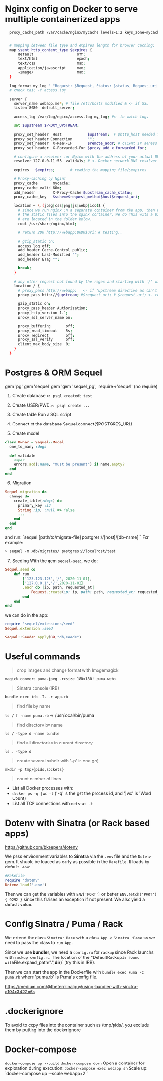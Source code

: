 # Nginx config on Docker to serve multiple containerized apps

```bash
  proxy_cache_path /var/cache/nginx/mycache levels=1:2 keys_zone=mycache:1m inactive=10m;


  # mapping between file type and expires length for browser caching;
  map $sent_http_content_type $expires {
      default                    off;
      text/html                  epoch;
      text/css                   max;
      application/javascript     max;
      ~image/                    max;
  }

  log_format my_log ' "Request: $Request, Status: $status, Request_uri: $request_uri, Host: $host, Host: $upstream, Client_IP: $remote_addr, Proxy_IP: $proxy_add_x_forwarded_for, Proxy_Hostname: $proxy_host, Real_IP: $http_x_real_ip, Cache_Status: $upstream_cache_status  "';
  # check tail -f access.log

  server {
    server_name webapp.me*; # file /etc/hosts modified & <- if SSL
    listen 8080  default_server;

    access_log /var/log/nginx/access.log my_log; #<- to watch logs

    set $upstream $PROXY_UPSTREAM;

    proxy_set_header  Host            $upstream;  # $http_host needed for Rails ??
    proxy_set_header Connection       "";
    proxy_set_header  X-Real-IP       $remote_addr; # client IP adress
    proxy_set_header  X-Forwarded-For $proxy_add_x_forwarded_for;

    # configure a resolver for Nginx with the address of your actual DNS resolver.
    resolver 127.0.0.11:53  valid=1s; # <- Docker network DNS resolver

    expires   $expires;       # reading the mapping file/$expires

    # Proxy-caching by Nginx
    proxy_cache       mycache;
    proxy_cache_valid 60m;
    add_header        X-Proxy-Cache $upstream_cache_status;
    proxy_cache_key   $scheme$request_method$host$request_uri;

    location ~ \.(jpeg|css|png|js|webp|ico)$ {
      # since we run nginx in a separate container from the app, then we need to copy
      # the static files into the nginx container. We do this with a bind, and tthe files
      # are located in the folder below.
      root /usr/share/nginx/html;

      # return 200 http://webapp:8080$uri; # testing..

      # gzip_static on;
      access_log off;
      add_header Cache-Control public;
      add_header Last-Modified "";
      add_header ETag "";

      break;
    }

    # any other request not found by the regex and starting with '/' will be served by @app
    location / {
      # proxy_pass http://webapp;   <- if 'upstream directive as can't pass env var'
      proxy_pass http://$upstream; #$request_uri; # $request_uri; <- revers proxying

      gzip_static on;
      proxy_pass_header Authorization;
      proxy_http_version 1.1;
      proxy_ssl_server_name on;

      proxy_buffering       off;
      proxy_read_timeout    5s;
      proxy_redirect        off;
      proxy_ssl_verify      off;
      client_max_body_size  0;
    }
  }

```

# Postgres & ORM Sequel

gem 'pg'
gem 'sequel'
gem 'gem 'sequel_pg', :require=>'sequel'
(no require)

1. Create database
   `>: psql createdb test`

2. Create USER/PWD
   `>: psql create ...`

3. Create table
   Run a SQL script

4. Connect ot the database
   Sequel.connect(\$POSTGRES_URL)

5. Create model

```ruby
class Owner < Sequel::Model
  one_to_many :dogs

  def validate
    super
    errors.add(:name, "must be present") if name.empty?
  end
end
```

6. Migration

```ruby
Sequel.migration do
  change do
    create_table(:dogs) do
      primary_key :id
      String :ip, :null => false
      ...
    end
  end
end
```

and run: `sequel [path/to/migrate-file] postgres://[host]/[db-name]``
For example:

```sh
> sequel -m /db/migrates/ postgres://localhost/test
```

7. Seeding
   With the gem `sequel-seed`, we do:

```ruby
Sequel.seed do
    def run
        ['123.123.123','/', 2020-11-01],
        ['127.0.0.1','/',2020-11-02]
        .each do |ip, path, requested_at|
            Request.create(ip: ip, path: path, requested_at: requested_at )
        end
    end
end
```

we can do in the app:

```ruby
require 'sequel/extensions/seed'
Sequel.extension :seed

Sequel::Seeder.apply(DB,"db/seeds")
```

# Useful commands

> crop images and change format with Imagemagick

`magick convert puma.jpeg -resize 180x180! puma.webp`

> Sinatra console (IRB)

`bundle exec irb -I. -r app.rb`

> find file by name

`ls / f -name puma.rb`
=> /usr/local/bin/puma

> find directory by name

`ls / -type d -name bundle`

> find all directories in current directory

`ls . -type d`

> create several subdir with '-p' in one go)

`mkdir -p tmp/{pids,sockets}`

> count number of lines

- List all Docker processes with:
- `docker ps -q |wc -l` ('-q' is the get the process id, and '|wc' is 'Word Count)
- List all TCP connections with `netstat -t`

# Dotenv with Sinatra (or Rack based apps)

<https://github.com/bkeepers/dotenv>

We pass environment variables to **Sinatra** via the `.env` file and the `Dotenv` gem. It shuold be loaded as early as possible in the `Rakefile`. It loads by default `.env`:

```ruby
#Rakefile
require 'dotenv'
Dotenv.load('.env')
```

Then we can get the variables with `ENV['PORT']` or better `ENV.fetch('PORT') { 9292 }` since this fraises an exception if not present. We also yield a default value.

# Config Sinatra / Puma / Rack

We extend the class `Sinatra::Base` with a class `App < Sinatra::Base` so we need to pass the class to `run App`.

Since we use **bundler**, we need a `config.ru` for `rackup` since Rack launchs with `rackup config.ru`. The location of the "DefaultRackup`is found with`File.expand_path(".",**dir**)` (try this in IRB).

Then we can start the app in the Dockerfile with `bundle exec Puma -C puma.rb` where 'puma.rb' is Puma's config file.

<https://medium.com/@theterminalguy/using-bundler-with-sinatra-e194c3422c6a>

# .dockerignore

To avoid to copy files into the container such as /tmp/pids/, you exclude them by putting into the dockerignore.

# Docker-compose

`docker-compose up --build`
`docker-compose down`
Open a container for exploration during execution:
`docker-compose exec webapp sh`
Scale up:
`docker-compose up --scale webapp=2``

